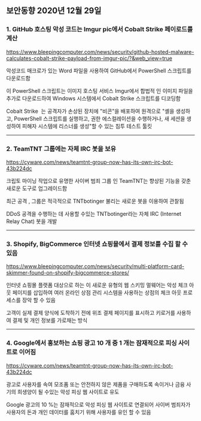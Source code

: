 ## 보안동향 2020년 12월 29일  

  
### 1. GitHub 호스팅 악성 코드는 Imgur pic에서 Cobalt Strike 페이로드를 계산  
    

https://www.bleepingcomputer.com/news/security/github-hosted-malware-calculates-cobalt-strike-payload-from-imgur-pic/?&web_view=true  
  
  
악성코드 매크로가 있는 Word 파일을 사용하여 GitHub에서 PowerShell 스크립트를 다운로드함  

이 PowerShell 스크립트는 이미지 호스팅 서비스 Imgur에서 합법적 인 이미지 파일을 추가로 다운로드하여 Windows 시스템에서 Cobalt Strike 스크립트를 디코딩함  
  
Cobalt Strike  는 공격자가 손상된 장치에 "비콘"을 배포하여 원격으로 "셸을 생성하고, PowerShell 스크립트를 실행하고, 권한 에스컬레이션을 수행하거나, 새 세션을 생성하여 피해자 시스템에 리스너를 생성"할 수 있는 침투 테스트 툴킷  
  
  
---


### 2. TeamTNT 그룹에는 자체 IRC 봇을 보유    
   
  
https://cyware.com/news/teamtnt-group-now-has-its-own-irc-bot-43b224dc  
  
  
크립토 마이닝 작업으로 유명한 사이버 범죄 그룹 인 TeamTNT는 향상된 기능을 갖춘 새로운 도구로 업그레이드함    
  
최근 공격 , 그룹은 적극적으로 TNTbotinger 불리는 새로운 봇을 이용하여 관찰됨   
  
DDoS 공격을 수행하는 데 사용할 수있는 TNTbotinger라는 자체 IRC (Internet Relay Chat) 봇을 개발  
  

---
  
  
### 3. Shopify, BigCommerce 인터넷 쇼핑몰에서 결제 정보를 수집 할 수 있음
   
  
https://www.bleepingcomputer.com/news/security/multi-platform-card-skimmer-found-on-shopify-bigcommerce-stores/  
   
    
인터넷 쇼핑몰 플랫폼 대상으로 하는 이 새로운 유형의 웹 스키밍 멀웨어는 악성 체크 아웃 페이지를 삽입하여 여러 온라인 상점 관리 시스템을 사용하는 상점의 체크 아웃 프로세스를 장악 할 수 있음   
  
  
고객이 실제 결제 양식에 도착하기 전에 위조 결제 페이지를 표시하고 키로거를 사용하여 결제 및 개인 정보를 가로채는 방식  
  
  
---


### 4. Google에서 홍보하는 쇼핑 광고 10 개 중 1 개는 잠재적으로 피싱 사이트로 이어짐  
   
  
https://cyware.com/news/teamtnt-group-now-has-its-own-irc-bot-43b224dc  
  
  
광고로 사용자를 속여 모조품 또는 안전하지 않은 제품을 구매하도록 속이거나 금융 사기의 희생양이 될 수있는 악성 피싱 웹 사이트로 유도   
    
Google 광고의 10 %는 잠재적으로 악성 피싱 웹 사이트로 연결되어 사이버 범죄자가 사용자의 돈과 개인 데이터를 훔치기 위해 사용자를 유인 할 수 있음  
  
